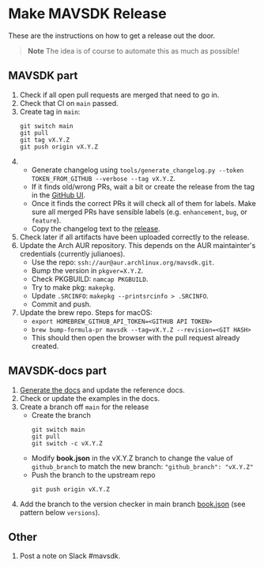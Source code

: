 # Make MAVSDK Release

These are the instructions on how to get a release out the door.

> **Note** The idea is of course to automate this as much as possible!

## MAVSDK part

1. Check if all open pull requests are merged that need to go in.
1. Check that CI on `main` passed.
1. Create tag in `main`:
   ```
   git switch main
   git pull
   git tag vX.Y.Z
   git push origin vX.Y.Z
   ```
1. - Generate changelog using `tools/generate_changelog.py --token TOKEN_FROM_GITHUB --verbose --tag vX.Y.Z`.
   - If it finds old/wrong PRs, wait a bit or create the release from the tag in the [GitHub UI](https://github.com/mavlink/MAVSDK/releases).
   - Once it finds the correct PRs it will check all of them for labels. Make sure all merged PRs have sensible labels (e.g. `enhancement`, `bug`, or `feature`).
   - Copy the changelog text to the [release](https://github.com/mavlink/MAVSDK/releases).
1. Check later if all artifacts have been uploaded correctly to the release.
1. Update the Arch AUR repository. This depends on the AUR maintainter's credentials (currently julianoes).
   - Use the repo: `ssh://aur@aur.archlinux.org/mavsdk.git`.
   - Bump the version in `pkgver=X.Y.Z`.
   - Check PKGBUILD: `namcap PKGBUILD`.
   - Try to make pkg: `makepkg`.
   - Update `.SRCINFO`: `makepkg --printsrcinfo > .SRCINFO`.
   - Commit and push.
1. Update the brew repo. Steps for macOS:
   - `export HOMEBREW_GITHUB_API_TOKEN=<GITHUB API TOKEN>`
   - `brew bump-formula-pr mavsdk --tag=vX.Y.Z --revision=<GIT HASH>`
   - This should then open the browser with the pull request already created.

## MAVSDK-docs part

1. [Generate the docs](build.md#build_api_reference) and update the reference docs.
1. Check or update the examples in the docs.
1. Create a branch off `main` for the release
   - Create the branch
     ```
     git switch main
     git pull
     git switch -c vX.Y.Z
     ```
   - Modify **book.json** in the vX.Y.Z branch to change the value of `github_branch` to match the new branch: `"github_branch": "vX.Y.Z"`
   - Push the branch to the upstream repo
     ```
     git push origin vX.Y.Z
     ```
1. Add the branch to the version checker in main branch [book.json](https://github.com/mavlink/MAVSDK-docs/blob/main/book.json) (see pattern below `versions`).

## Other

1. Post a note on Slack #mavsdk.
